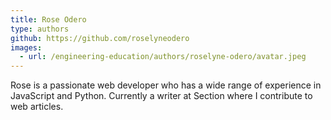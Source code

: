 ```yaml
---
title: Rose Odero
type: authors
github: https://github.com/roselyneodero
images:
  - url: /engineering-education/authors/roselyne-odero/avatar.jpeg 
---
```


Rose is a passionate web developer who has a wide range of experience in JavaScript and Python. Currently a writer at Section where I contribute to web articles.
